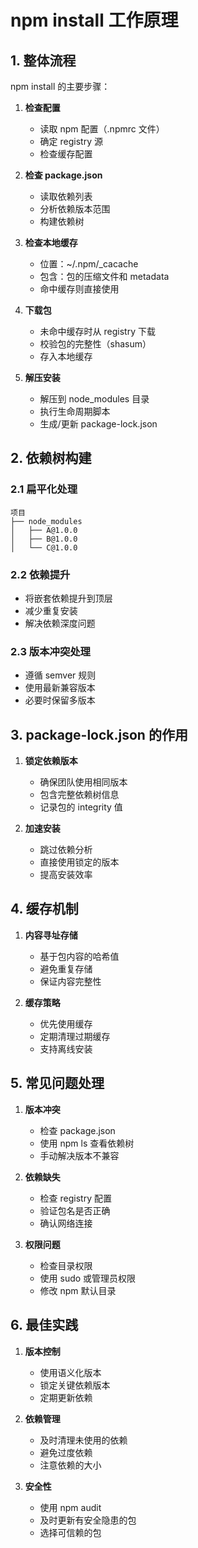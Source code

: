 # npm install 工作原理

## 1. 整体流程

npm install 的主要步骤：

1. **检查配置**
   - 读取 npm 配置（.npmrc 文件）
   - 确定 registry 源
   - 检查缓存配置

2. **检查 package.json**
   - 读取依赖列表
   - 分析依赖版本范围
   - 构建依赖树

3. **检查本地缓存**
   - 位置：~/.npm/_cacache
   - 包含：包的压缩文件和 metadata
   - 命中缓存则直接使用

4. **下载包**
   - 未命中缓存时从 registry 下载
   - 校验包的完整性（shasum）
   - 存入本地缓存

5. **解压安装**
   - 解压到 node_modules 目录
   - 执行生命周期脚本
   - 生成/更新 package-lock.json

## 2. 依赖树构建

### 2.1 扁平化处理
```
项目
├── node_modules
│   ├── A@1.0.0
│   ├── B@1.0.0
│   └── C@1.0.0
```

### 2.2 依赖提升
- 将嵌套依赖提升到顶层
- 减少重复安装
- 解决依赖深度问题

### 2.3 版本冲突处理
- 遵循 semver 规则
- 使用最新兼容版本
- 必要时保留多版本

## 3. package-lock.json 的作用

1. **锁定依赖版本**
   - 确保团队使用相同版本
   - 包含完整依赖树信息
   - 记录包的 integrity 值

2. **加速安装**
   - 跳过依赖分析
   - 直接使用锁定的版本
   - 提高安装效率

## 4. 缓存机制

1. **内容寻址存储**
   - 基于包内容的哈希值
   - 避免重复存储
   - 保证内容完整性

2. **缓存策略**
   - 优先使用缓存
   - 定期清理过期缓存
   - 支持离线安装

## 5. 常见问题处理

1. **版本冲突**
   - 检查 package.json
   - 使用 npm ls 查看依赖树
   - 手动解决版本不兼容

2. **依赖缺失**
   - 检查 registry 配置
   - 验证包名是否正确
   - 确认网络连接

3. **权限问题**
   - 检查目录权限
   - 使用 sudo 或管理员权限
   - 修改 npm 默认目录

## 6. 最佳实践

1. **版本控制**
   - 使用语义化版本
   - 锁定关键依赖版本
   - 定期更新依赖

2. **依赖管理**
   - 及时清理未使用的依赖
   - 避免过度依赖
   - 注意依赖的大小

3. **安全性**
   - 使用 npm audit
   - 及时更新有安全隐患的包
   - 选择可信赖的包
